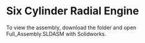 # Six Cylinder Radial Engine
To view the assembly, download the folder and open Full_Assembly.SLDASM with Solidworks.
